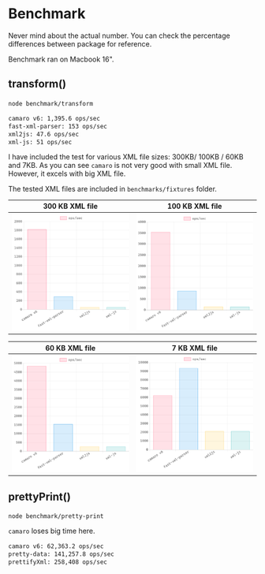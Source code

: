 # Benchmark

Never mind about the actual number. You can check the percentage differences between package for reference.

Benchmark ran on Macbook 16".

## transform()

`node benchmark/transform`

```
camaro v6: 1,395.6 ops/sec
fast-xml-parser: 153 ops/sec
xml2js: 47.6 ops/sec
xml-js: 51 ops/sec
```

I have included the test for various XML file sizes: 300KB/ 100KB / 60KB and 7KB. As you can see `camaro` is not very good with small XML file. However, it excels with big XML file.

The tested XML files are included in `benchmarks/fixtures` folder.

300 KB XML file            |  100 KB XML file
:-------------------------:|:-------------------------:
![](fixtures/300kb.png)    |  ![](fixtures/100kb.png)

60 KB XML file             |  7 KB XML file
:-------------------------:|:-------------------------:
![](fixtures/60kb.png)     |  ![](fixtures/7kb.png)

## prettyPrint()

`node benchmark/pretty-print`

`camaro` loses big time here.

```
camaro v6: 62,363.2 ops/sec
pretty-data: 141,257.8 ops/sec
prettifyXml: 258,408 ops/sec
```